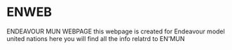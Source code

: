 # ENWEB
ENDEAVOUR MUN WEBPAGE 
this webpage is created for Endeavour model united nations 
here you will find all the info relatrd to EN'MUN
